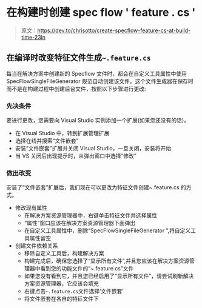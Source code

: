 # 在构建时创建 spec flow ' feature . cs '

> 原文：<https://dev.to/chrisotto/create-specflow-feature-cs-at-build-time-23ln>

## 在编译时改变特征文件生成`~.feature.cs`

每当在解决方案中创建新的 Specflow 文件时，都会在自定义工具属性中使用 SpecFlowSingleFileGenerator 规范自动创建该文件。这个文件生成器在保存时而不是在构建过程中创建后台文件，按照以下步骤进行更改:

### 先决条件

要进行更改，您需要向 Visual Studio 实例添加一个扩展(如果您还没有的话)。

*   在 Visual Studio 中，转到扩展管理扩展
*   选择在线并搜索“文件嵌套”
*   安装“文件嵌套”扩展并关闭 Visual Studio，一旦关闭，安装将开始
*   当 VS 关闭后出现提示时，从弹出窗口中选择“修改”

### 做出改变

安装了“文件嵌套”扩展后，我们现在可以更改为特征文件创建~.feature.cs 的方式。

*   修改现有属性
    *   在解决方案资源管理器中，右键单击特征文件并选择属性
    *   “属性”窗口应该在解决方案资源管理器下面弹出
    *   在自定义工具属性中，删除“SpecFlowSingleFileGenerator ”,将自定义工具属性留空
*   创建文件依赖关系
    *   移除自定义工具后，构建解决方案
    *   构建完成后，确保您选择了“显示所有文件”,并且您应该在解决方案资源管理器中看到您的功能文件的“~.feature.cs”文件
    *   如果您没有看到它，并且您已经启用了“显示所有文件”，请尝试刷新解决方案资源管理器，它应该会填充
    *   右键点击`~.feature.cs`文件选择‘文件嵌套’
    *   将文件嵌套在各自的特征文件下
